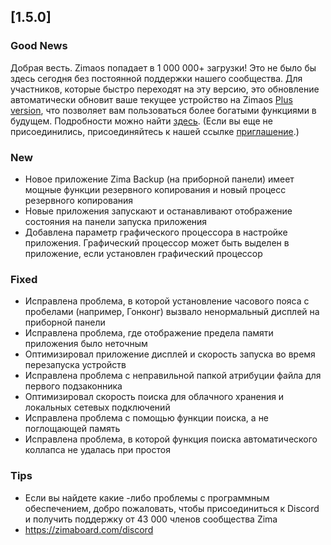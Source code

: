 ## [1.5.0]
### Good News
Добрая весть. Zimaos попадает в 1 000 000+ загрузки! Это не было бы здесь сегодня без постоянной поддержки нашего сообщества. Для участников, которые быстро переходят на эту версию, это обновление автоматически обновит ваше текущее устройство на Zimaos [Plus version](https://www.zimaspace.com/zimaos/pricing), что позволяет вам пользоваться более богатыми функциями в будущем. Подробности можно найти [здесь](https://discord.com/channels/884667213326463016/888269879206100992/1420036155432505404). (Если вы еще не присоединились, присоединяйтесь к нашей ссылке [приглашение](https://www.zimaboard.com/discord).)
### New
- Новое приложение Zima Backup (на приборной панели) имеет мощные функции резервного копирования и новый процесс резервного копирования
- Новые приложения запускают и останавливают отображение состояния на панели запуска приложения
- Добавлена ​​параметр графического процессора в настройке приложения. Графический процессор может быть выделен в приложение, если установлен графический процессор
### Fixed
- Исправлена ​​проблема, в которой установление часового пояса с пробелами (например, Гонконг) вызвало ненормальный дисплей на приборной панели
- Исправлена ​​проблема, где отображение предела памяти приложения было неточным
- Оптимизировал приложение дисплей и скорость запуска во время перезапуска устройств
- Исправлена ​​проблема с неправильной папкой атрибуции файла для первого подзаконника
- Оптимизировал скорость поиска для облачного хранения и локальных сетевых подключений
- Исправлена ​​проблема с помощью функции поиска, а не поглощающей память
- Исправлена ​​проблема, в которой функция поиска автоматического коллапса не удалась при простоя
### Tips
- Если вы найдете какие -либо проблемы с программным обеспечением, добро пожаловать, чтобы присоединиться к Discord и получить поддержку от 43 000 членов сообщества Zima
- <a href = "https://zimaboard.com/discord" target = "_ blank" style = "color: blue"> https://zimaboard.com/discord </a>
